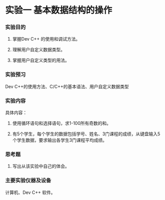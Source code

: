 # 实验一 基本数据结构的操作

### 实验目的

1. 掌握Dev C++ 的使用和调试方法。

2. 理解用户自定义数据类型。

3. 掌握用户自定义类型的用法。

### 实验预习

Dev C++的使用方法、C/C++的基本语法、用户自定义数据类型 

### 实验内容

具体内容：

1. 使用循环语句和选择语句，求1-100所有奇数的和。

2. 有5个学生，每个学生的数据包括学号、姓名、3门课程的成绩，从键盘输入5个学生数据，要求输出各学生3门课程平均成绩。

### 思考题

1. 写出从该实验中自己的体会。

### 主要实验仪器及设备

计算机、Dev C++ 软件。



 